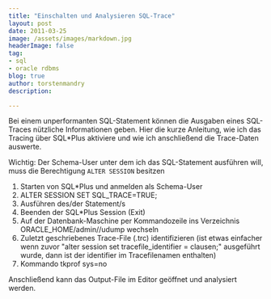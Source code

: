 ```yaml
---
title: "Einschalten und Analysieren SQL-Trace"
layout: post
date: 2011-03-25
image: /assets/images/markdown.jpg
headerImage: false
tag:
- sql
- oracle rdbms
blog: true
author: torstenmandry
description:  

---
```



Bei einem unperformanten SQL-Statement können die Ausgaben eines 
SQL-Traces nützliche Informationen geben. Hier die kurze Anleitung, wie 
ich das Tracing über SQL*Plus aktiviere und wie ich anschließend die 
Trace-Daten auswerte.

Wichtig: Der Schema-User unter dem ich das SQL-Statement ausführen will, 
muss die Berechtigung `ALTER SESSION` besitzen

1. Starten von SQL*Plus und anmelden als Schema-User
2. ALTER SESSION SET SQL_TRACE=TRUE;
3. Ausführen des/der Statement/s
4. Beenden der SQL*Plus Session (Exit)
5. Auf der Datenbank-Maschine per Kommandozeile ins Verzeichnis ORACLE_HOME/admin/<DB-Name>/udump wechseln
6. Zuletzt geschriebenes Trace-File (.trc) identifizieren (ist etwas einfacher wenn zuvor "alter session set tracefile_identifier = clausen;" ausgeführt wurde, dann ist der identifier im Tracefilenamen enthalten)
7. Kommando tkprof <tracefile> <outputfile> sys=no

Anschließend kann das Output-File im Editor geöffnet und analysiert werden.

